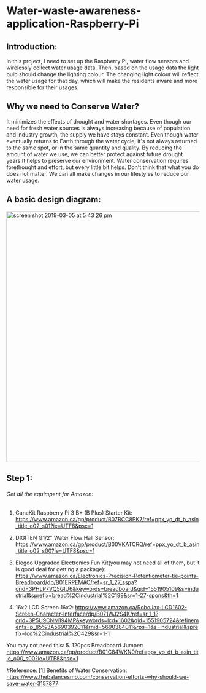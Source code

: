 # Water-waste-awareness-application-Raspberry-Pi
## Introduction: 

In this project, I need to set up the Raspberry Pi, water flow sensors and wirelessly collect water usage data. Then, based on the usage data the light bulb should change the lighting colour. The changing light colour will reflect the water usage for that day, which will make the residents aware and more responsible for their usages.

## Why we need to Conserve Water? 
It minimizes the effects of drought and water shortages. Even though our need for fresh water sources is always increasing because of population and industry growth, the supply we have stays constant. Even though water eventually returns to Earth through the water cycle, it's not always returned to the same spot, or in the same quantity and quality. By reducing the amount of water we use, we can better protect against future drought years.It helps to preserve our environment. Water conservation requires forethought and effort, but every little bit helps. Don't think that what you do does not matter. We can all make changes in our lifestyles to reduce our water usage.

## A basic design diagram:

<img width="653" alt="screen shot 2019-03-05 at 5 43 26 pm" src="https://user-images.githubusercontent.com/18043807/53911363-07baa080-400b-11e9-9e14-9e8d38eafb2f.png">


## Step 1:
###### Get all the equimpent for Amazon:

1. CanaKit Raspberry Pi 3 B+ (B Plus) Starter Kit:
https://www.amazon.ca/gp/product/B07BCC8PK7/ref=ppx_yo_dt_b_asin_title_o02_s01?ie=UTF8&psc=1

2. DIGITEN G1/2" Water Flow Hall Sensor:
https://www.amazon.ca/gp/product/B00VKATCRQ/ref=ppx_yo_dt_b_asin_title_o02_s00?ie=UTF8&psc=1

3. Elegoo Upgraded Electronics Fun Kit(you may not need all of them, but it is good deal for getting a package):
https://www.amazon.ca/Electronics-Precision-Potentiometer-tie-points-Breadboard/dp/B01ERPEMAC/ref=sr_1_27_sspa?crid=3PHLP7VQ5GIU6&keywords=breadboard&qid=1551905109&s=industrial&sprefix=bread%2Cindustrial%2C199&sr=1-27-spons&th=1

4. 16x2 LCD Screen 16x2: 
https://www.amazon.ca/RoboJax-LCD1602-Screen-Character-Interface/dp/B071WJ2S4K/ref=sr_1_1?crid=3P5U9CNM194MP&keywords=lcd+1602&qid=1551905724&refinements=p_85%3A5690392011&rnid=5690384011&rps=1&s=industrial&sprefix=lcd%2Cindustrial%2C429&sr=1-1

You may not need this:
5. 120pcs Breadboard Jumper:
https://www.amazon.ca/gp/product/B01C84WKN0/ref=ppx_yo_dt_b_asin_title_o00_s00?ie=UTF8&psc=1






















#Reference:
[1] Benefits of Water Conservation: https://www.thebalancesmb.com/conservation-efforts-why-should-we-save-water-3157877
